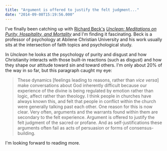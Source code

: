 ```yaml
---
title: "Argument is offered to justify the felt judgment..."
date: "2014-09-08T15:19:56.000"
---
```


I've finally been catching up with [Richard Beck's](http://experimentaltheology.blogspot.com/) [_Unclean: Meditations on Purity, Hospitality, and Mortality_](http://www.amazon.com/gp/product/B0057Z2FT2/ref=as_li_tl?ie=UTF8&camp=1789&creative=390957&creativeASIN=B0057Z2FT2&linkCode=as2&tag=chrishubbs-20&linkId=JA5O4S2ZT3R3IJUH) and I'm finding it fascinating. Beck is a professor of psychology at Abilene Christian University and his work usually sits at the intersection of faith topics and psychological study.

In _Unclean_ he looks at the psychology of purity and disgust and how Christianity interacts with those built-in reactions (such as disgust) and how they shape our attitude toward sin and toward others. I'm only about 20% of the way in so far, but this paragraph caught my eye:

> These dynamics \[feelings leading to reasons, rather than _vice versa_\] make conversations about God inherently difficult because our experience of the divine is being regulated by emotion rather than logic, affect rather than theology. I think people in churches have always known this, and felt that people in conflict within the church were generally talking past each other. One reason for this is now clear. Very often, arguments and the warrants found within them are secondary to the felt experience. Argument is offered to justify the felt judgment of the sacred or profane. And as self-justifications these arguments often fail as acts of persuasion or forms of consensus-building.

I'm looking forward to reading more.
